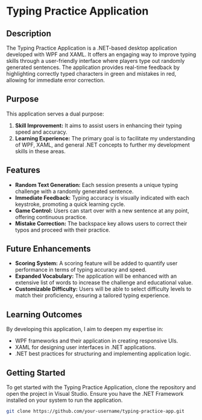 # Typing Practice Application

## Description

The Typing Practice Application is a .NET-based desktop application developed with WPF and XAML. It offers an engaging way to improve typing skills through a user-friendly interface where players type out randomly generated sentences. The application provides real-time feedback by highlighting correctly typed characters in green and mistakes in red, allowing for immediate error correction.

## Purpose

This application serves a dual purpose:
1. **Skill Improvement:** It aims to assist users in enhancing their typing speed and accuracy.
2. **Learning Experience:** The primary goal is to facilitate my understanding of WPF, XAML, and general .NET concepts to further my development skills in these areas.

## Features

- **Random Text Generation:** Each session presents a unique typing challenge with a randomly generated sentence.
- **Immediate Feedback:** Typing accuracy is visually indicated with each keystroke, promoting a quick learning cycle.
- **Game Control:** Users can start over with a new sentence at any point, offering continuous practice.
- **Mistake Correction:** The backspace key allows users to correct their typos and proceed with their practice.

## Future Enhancements

- **Scoring System:** A scoring feature will be added to quantify user performance in terms of typing accuracy and speed.
- **Expanded Vocabulary:** The application will be enhanced with an extensive list of words to increase the challenge and educational value.
- **Customizable Difficulty:** Users will be able to select difficulty levels to match their proficiency, ensuring a tailored typing experience.

## Learning Outcomes

By developing this application, I aim to deepen my expertise in:
- WPF frameworks and their application in creating responsive UIs.
- XAML for designing user interfaces in .NET applications.
- .NET best practices for structuring and implementing application logic.

## Getting Started

To get started with the Typing Practice Application, clone the repository and open the project in Visual Studio. Ensure you have the .NET Framework installed on your system to run the application.

```bash
git clone https://github.com/your-username/typing-practice-app.git
```
